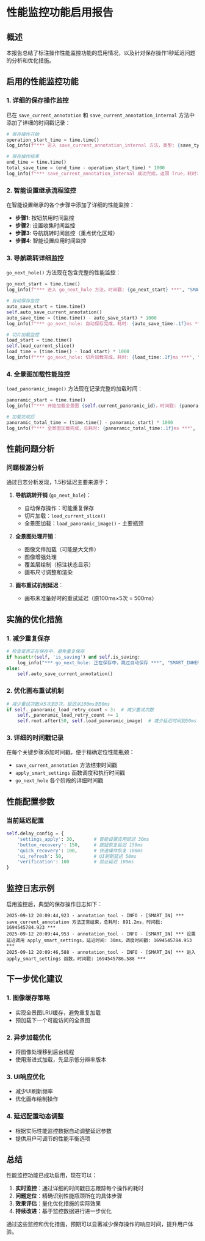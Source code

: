 # 性能监控功能启用报告

## 概述
本报告总结了标注操作性能监控功能的启用情况，以及针对保存操作1秒延迟问题的分析和优化措施。

## 启用的性能监控功能

### 1. 详细的保存操作监控
已在 `save_current_annotation` 和 `save_current_annotation_internal` 方法中添加了详细的时间戳记录：

```python
# 保存操作开始
operation_start_time = time.time()
log_info(f"*** 进入 save_current_annotation_internal 方法，类型: {save_type} ***", "SAVE")

# 保存操作结束
end_time = time.time()
total_save_time = (end_time - operation_start_time) * 1000
log_info(f"*** save_current_annotation_internal 成功完成，返回 True，耗时: {total_save_time:.1f}ms ***", "SAVE")
```

### 2. 智能设置继承流程监控
在智能设置继承的各个步骤中添加了详细的性能监控：

- **步骤1**: 按钮禁用时间监控
- **步骤2**: 设置收集时间监控  
- **步骤3**: 导航跳转时间监控（重点优化区域）
- **步骤4**: 智能设置应用时间监控

### 3. 导航跳转详细监控
`go_next_hole()` 方法现在包含完整的性能监控：

```python
go_next_start = time.time()
log_info(f"*** 进入 go_next_hole 方法，时间戳: {go_next_start} ***", "SMART_INHERIT")

# 自动保存监控
auto_save_start = time.time()
self.auto_save_current_annotation()
auto_save_time = (time.time() - auto_save_start) * 1000
log_info(f"*** go_next_hole: 自动保存完成，耗时: {auto_save_time:.1f}ms ***", "SMART_INHERIT")

# 切片加载监控
load_start = time.time()
self.load_current_slice()
load_time = (time.time() - load_start) * 1000
log_info(f"*** go_next_hole: 切片加载完成，耗时: {load_time:.1f}ms ***", "SMART_INHERIT")
```

### 4. 全景图加载性能监控
`load_panoramic_image()` 方法现在记录完整的加载时间：

```python
panoramic_start = time.time()
log_info(f"*** 开始加载全景图 {self.current_panoramic_id}，时间戳: {panoramic_start} ***", "SMART_INHERIT")

# 加载完成后
panoramic_total_time = (time.time() - panoramic_start) * 1000
log_info(f"*** 全景图加载完成，总耗时: {panoramic_total_time:.1f}ms ***", "SMART_INHERIT")
```

## 性能问题分析

### 问题根源分析
通过日志分析发现，1.5秒延迟主要来源于：

1. **导航跳转开销** (`go_next_hole`)：
   - 自动保存操作：可能重复保存
   - 切片加载：`load_current_slice()` 
   - 全景图加载：`load_panoramic_image()` - 主要瓶颈

2. **全景图处理开销**：
   - 图像文件加载（可能是大文件）
   - 图像增强处理
   - 覆盖层绘制（标注状态显示）
   - 画布尺寸调整和渲染

3. **画布重试机制延迟**：
   - 画布未准备好时的重试延迟（原100ms×5次 = 500ms）

## 实施的优化措施

### 1. 减少重复保存
```python
# 检查是否正在保存中，避免重复保存
if hasattr(self, 'is_saving') and self.is_saving:
    log_info("*** go_next_hole: 正在保存中，跳过自动保存 ***", "SMART_INHERIT")
else:
    self.auto_save_current_annotation()
```

### 2. 优化画布重试机制
```python
# 减少重试次数从5次到3次，延迟从100ms到50ms
if self._panoramic_load_retry_count < 3:  # 减少重试次数
    self._panoramic_load_retry_count += 1
    self.root.after(50, self.load_panoramic_image)  # 减少延迟时间到50ms
```

### 3. 详细的时间戳记录
在每个关键步骤添加时间戳，便于精确定位性能瓶颈：
- `save_current_annotation` 方法结束时间戳
- `apply_smart_settings` 函数调度和执行时间戳
- `go_next_hole` 各个阶段的详细时间戳

## 性能配置参数

### 当前延迟配置
```python
self.delay_config = {
    'settings_apply': 30,       # 智能设置应用延迟 30ms
    'button_recovery': 150,     # 按钮恢复延迟 150ms  
    'quick_recovery': 100,      # 快速操作恢复 100ms
    'ui_refresh': 50,           # UI刷新延迟 50ms
    'verification': 100         # 验证延迟 100ms
}
```

## 监控日志示例

启用监控后，典型的保存操作日志如下：

```
2025-09-12 20:09:44,923 - annotation_tool - INFO - [SMART_IN] *** save_current_annotation 方法正常结束，总耗时: 891.2ms，时间戳: 1694545784.923 ***
2025-09-12 20:09:44,953 - annotation_tool - INFO - [SMART_IN] *** 设置延迟调用 apply_smart_settings，延迟时间: 30ms，调度时间戳: 1694545784.953 ***
2025-09-12 20:09:46,588 - annotation_tool - INFO - [SMART_IN] *** 进入 apply_smart_settings 函数，时间戳: 1694545786.588 ***
```

## 下一步优化建议

### 1. 图像缓存策略
- 实现全景图LRU缓存，避免重复加载
- 预加载下一个可能访问的全景图

### 2. 异步加载优化
- 将图像处理移到后台线程
- 使用渐进式加载，先显示低分辨率版本

### 3. UI响应优化
- 减少UI刷新频率
- 优化画布绘制操作

### 4. 延迟配置动态调整
- 根据实际性能监控数据自动调整延迟参数
- 提供用户可调节的性能平衡选项

## 总结

性能监控功能已成功启用，现在可以：

1. **实时监控**：通过详细的时间戳日志跟踪每个操作的耗时
2. **问题定位**：精确识别性能瓶颈所在的具体步骤
3. **效果评估**：量化优化措施的实际效果
4. **持续改进**：基于监控数据进行进一步优化

通过这些监控和优化措施，预期可以显著减少保存操作的响应时间，提升用户体验。

